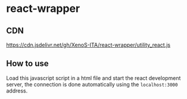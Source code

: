 # react-wrapper

## CDN
https://cdn.jsdelivr.net/gh/XenoS-ITA/react-wrapper/utility_react.js

## How to use
Load this javascript script in a html file and start the react development server, the connection is done automatically using the `localhost:3000` address.

